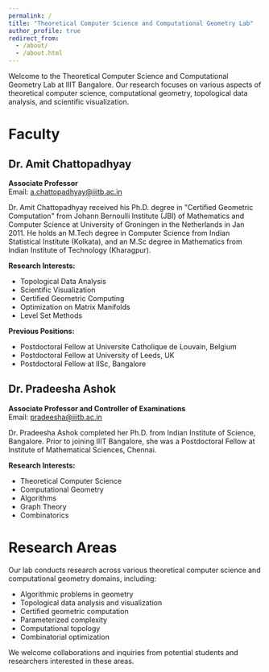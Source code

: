 ```yaml
---
permalink: /
title: "Theoretical Computer Science and Computational Geometry Lab"
author_profile: true
redirect_from: 
  - /about/
  - /about.html
---
```


Welcome to the Theoretical Computer Science and Computational Geometry Lab at IIIT Bangalore. Our research focuses on various aspects of theoretical computer science, computational geometry, topological data analysis, and scientific visualization.

Faculty
======

Dr. Amit Chattopadhyay
------
**Associate Professor**  
Email: a.chattopadhyay@iiitb.ac.in

Dr. Amit Chattopadhyay received his Ph.D. degree in "Certified Geometric Computation" from Johann Bernoulli Institute (JBI) of Mathematics and Computer Science at University of Groningen in the Netherlands in Jan 2011. He holds an M.Tech degree in Computer Science from Indian Statistical Institute (Kolkata), and an M.Sc degree in Mathematics from Indian Institute of Technology (Kharagpur).

**Research Interests:**
- Topological Data Analysis
- Scientific Visualization
- Certified Geometric Computing
- Optimization on Matrix Manifolds
- Level Set Methods

**Previous Positions:**
- Postdoctoral Fellow at Universite Catholique de Louvain, Belgium
- Postdoctoral Fellow at University of Leeds, UK
- Postdoctoral Fellow at IISc, Bangalore

Dr. Pradeesha Ashok
------
**Associate Professor and Controller of Examinations**  
Email: pradeesha@iiitb.ac.in

Dr. Pradeesha Ashok completed her Ph.D. from Indian Institute of Science, Bangalore. Prior to joining IIIT Bangalore, she was a Postdoctoral Fellow at Institute of Mathematical Sciences, Chennai.

**Research Interests:**
- Theoretical Computer Science
- Computational Geometry
- Algorithms
- Graph Theory
- Combinatorics

Research Areas
======
Our lab conducts research across various theoretical computer science and computational geometry domains, including:
- Algorithmic problems in geometry
- Topological data analysis and visualization
- Certified geometric computation
- Parameterized complexity
- Computational topology
- Combinatorial optimization

We welcome collaborations and inquiries from potential students and researchers interested in these areas.